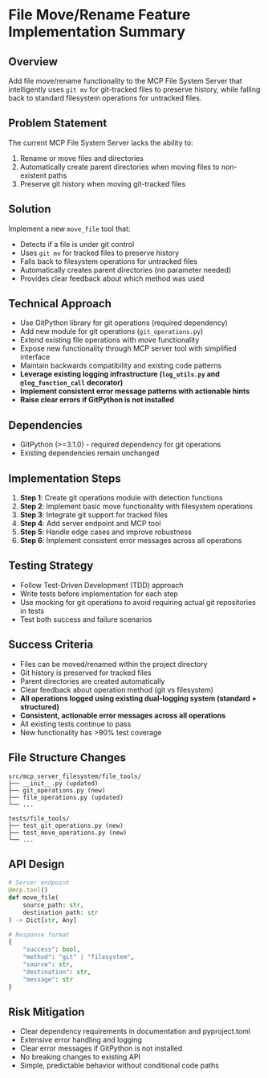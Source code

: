 # File Move/Rename Feature Implementation Summary

## Overview
Add file move/rename functionality to the MCP File System Server that intelligently uses `git mv` for git-tracked files to preserve history, while falling back to standard filesystem operations for untracked files.

## Problem Statement
The current MCP File System Server lacks the ability to:
1. Rename or move files and directories
2. Automatically create parent directories when moving files to non-existent paths
3. Preserve git history when moving git-tracked files

## Solution
Implement a new `move_file` tool that:
- Detects if a file is under git control
- Uses `git mv` for tracked files to preserve history
- Falls back to filesystem operations for untracked files
- Automatically creates parent directories (no parameter needed)
- Provides clear feedback about which method was used

## Technical Approach
- Use GitPython library for git operations (required dependency)
- Add new module for git operations (`git_operations.py`)
- Extend existing file operations with move functionality
- Expose new functionality through MCP server tool with simplified interface
- Maintain backwards compatibility and existing code patterns
- **Leverage existing logging infrastructure (`log_utils.py` and `@log_function_call` decorator)**
- **Implement consistent error message patterns with actionable hints**
- **Raise clear errors if GitPython is not installed**

## Dependencies
- GitPython (>=3.1.0) - required dependency for git operations
- Existing dependencies remain unchanged

## Implementation Steps
1. **Step 1**: Create git operations module with detection functions
2. **Step 2**: Implement basic move functionality with filesystem operations
3. **Step 3**: Integrate git support for tracked files
4. **Step 4**: Add server endpoint and MCP tool
5. **Step 5**: Handle edge cases and improve robustness
6. **Step 6**: Implement consistent error messages across all operations

## Testing Strategy
- Follow Test-Driven Development (TDD) approach
- Write tests before implementation for each step
- Use mocking for git operations to avoid requiring actual git repositories in tests
- Test both success and failure scenarios

## Success Criteria
- Files can be moved/renamed within the project directory
- Git history is preserved for tracked files
- Parent directories are created automatically
- Clear feedback about operation method (git vs filesystem)
- **All operations logged using existing dual-logging system (standard + structured)**
- **Consistent, actionable error messages across all operations**
- All existing tests continue to pass
- New functionality has >90% test coverage

## File Structure Changes
```
src/mcp_server_filesystem/file_tools/
├── __init__.py (updated)
├── git_operations.py (new)
├── file_operations.py (updated)
└── ...

tests/file_tools/
├── test_git_operations.py (new)
├── test_move_operations.py (new)
└── ...
```

## API Design
```python
# Server endpoint
@mcp.tool()
def move_file(
    source_path: str,
    destination_path: str
) -> Dict[str, Any]

# Response format
{
    "success": bool,
    "method": "git" | "filesystem",
    "source": str,
    "destination": str,
    "message": str
}
```

## Risk Mitigation
- Clear dependency requirements in documentation and pyproject.toml
- Extensive error handling and logging
- Clear error messages if GitPython is not installed
- No breaking changes to existing API
- Simple, predictable behavior without conditional code paths

